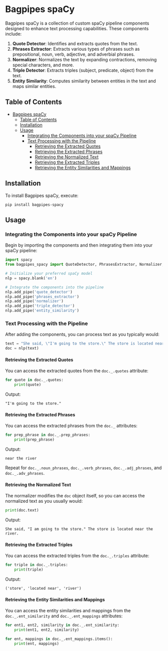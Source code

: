 # Bagpipes spaCy

Bagpipes spaCy is a collection of custom spaCy pipeline components designed to enhance text processing capabilities. These components include:

1. **Quote Detector**: Identifies and extracts quotes from the text.
2. **Phrases Extractor**: Extracts various types of phrases such as prepositional, noun, verb, adjective, and adverbial phrases.
3. **Normalizer**: Normalizes the text by expanding contractions, removing special characters, and more.
4. **Triple Detector**: Extracts triples (subject, predicate, object) from the text.
5. **Entity Similarity**: Computes similarity between entities in the text and maps similar entities.

## Table of Contents

- [Bagpipes spaCy](#bagpipes-spacy)
  - [Table of Contents](#table-of-contents)
  - [Installation](#installation)
  - [Usage](#usage)
    - [Integrating the Components into your spaCy Pipeline](#integrating-the-components-into-your-spacy-pipeline)
    - [Text Processing with the Pipeline](#text-processing-with-the-pipeline)
      - [Retrieving the Extracted Quotes](#retrieving-the-extracted-quotes)
      - [Retrieving the Extracted Phrases](#retrieving-the-extracted-phrases)
      - [Retrieving the Normalized Text](#retrieving-the-normalized-text)
      - [Retrieving the Extracted Triples](#retrieving-the-extracted-triples)
      - [Retrieving the Entity Similarities and Mappings](#retrieving-the-entity-similarities-and-mappings)

## Installation

To install Bagpipes spaCy, execute:

```
pip install bagpipes-spacy
```

## Usage

### Integrating the Components into your spaCy Pipeline

Begin by importing the components and then integrating them into your spaCy pipeline:

```python
import spacy
from bagpipes_spacy import QuoteDetector, PhrasesExtractor, Normalizer, TripleDetector, EntitySimilarity

# Initialize your preferred spaCy model
nlp = spacy.blank('en')

# Integrate the components into the pipeline
nlp.add_pipe('quote_detector')
nlp.add_pipe('phrases_extractor')
nlp.add_pipe('normalizer')
nlp.add_pipe('triple_detector')
nlp.add_pipe('entity_similarity')
```

### Text Processing with the Pipeline

After adding the components, you can process text as you typically would:

```python
text = "She said, \"I'm going to the store.\" The store is located near the river."
doc = nlp(text)
```

#### Retrieving the Extracted Quotes

You can access the extracted quotes from the `doc._.quotes` attribute:

```python
for quote in doc._.quotes:
    print(quote)
```

Output:

```
"I'm going to the store."
```

#### Retrieving the Extracted Phrases

You can access the extracted phrases from the `doc._` attributes:

```python
for prep_phrase in doc._.prep_phrases:
    print(prep_phrase)
```

Output:

```
near the river
```

Repeat for `doc._.noun_phrases`, `doc._.verb_phrases`, `doc._.adj_phrases`, and `doc._.adv_phrases`.

#### Retrieving the Normalized Text

The normalizer modifies the `doc` object itself, so you can access the normalized text as you usually would:

```python
print(doc.text)
```

Output:

```
She said, "I am going to the store." The store is located near the river.
```

#### Retrieving the Extracted Triples

You can access the extracted triples from the `doc._.triples` attribute:

```python
for triple in doc._.triples:
    print(triple)
```

Output:

```
('store', 'located near', 'river')
```

#### Retrieving the Entity Similarities and Mappings

You can access the entity similarities and mappings from the `doc._.ent_similarity` and `doc._.ent_mappings` attributes:

```python
for ent1, ent2, similarity in doc._.ent_similarity:
    print(ent1, ent2, similarity)

for ent, mappings in doc._.ent_mappings.items():
    print(ent, mappings)
